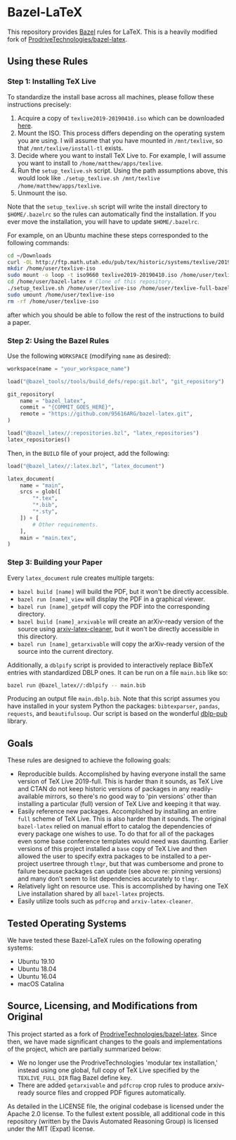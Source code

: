 # Bazel-LaTeX

This repository provides [Bazel](https://bazel.build/) rules for LaTeX.  This
is a heavily modified fork of
[ProdriveTechnologies/bazel-latex](https://github.com/ProdriveTechnologies/bazel-latex).

## Using these Rules
### Step 1: Installing TeX Live
To standardize the install base across all machines, please follow these
instructions precisely:

1. Acquire a copy of `texlive2019-20190410.iso` which can be downloaded
   [here](http://ftp.math.utah.edu/pub/tex/historic/systems/texlive/2019/texlive2019-20190410.iso).
2. Mount the ISO. This process differs depending on the operating system you
   are using. I will assume that you have mounted in `/mnt/texlive`, so that
   `/mnt/texlive/install-tl` exists.
3. Decide where you want to install TeX Live to. For example, I will assume you
   want to install to `/home/matthew/apps/texlive`.
4. Run the `setup_texlive.sh` script. Using the path assumptions above, this
   would look like `./setup_texlive.sh /mnt/texlive
   /home/matthew/apps/texlive`.
5. Unmount the iso.

Note that the `setup_texlive.sh` script will write the install directory to
`$HOME/.bazelrc` so the rules can automatically find the installation. If you
ever move the installation, you will have to update `$HOME/.bazelrc`.

For example, on an Ubuntu machine these steps corresponded to the following commands:
```bash
cd ~/Downloads
curl -OL http://ftp.math.utah.edu/pub/tex/historic/systems/texlive/2019/texlive2019-20190410.iso
mkdir /home/user/texlive-iso
sudo mount -o loop -t iso9660 texlive2019-20190410.iso /home/user/texlive-iso
cd /home/user/bazel-latex # Clone of this repository.
./setup_texlive.sh /home/user/texlive-iso /home/user/texlive-full-bazel
sudo umount /home/user/texlive-iso
rm -rf /home/user/texlive-iso
```
after which you should be able to follow the rest of the instructions to build
a paper.

### Step 2: Using the Bazel Rules
Use the following `WORKSPACE` (modifying `name` as desired):

```python
workspace(name = "your_workspace_name")

load("@bazel_tools//tools/build_defs/repo:git.bzl", "git_repository")

git_repository(
    name = "bazel_latex",
    commit = "{COMMIT_GOES_HERE}",
    remote = "https://github.com/95616ARG/bazel-latex.git",
)

load("@bazel_latex//:repositories.bzl", "latex_repositories")
latex_repositories()
```

Then, in the `BUILD` file of your project, add the following:

```python
load("@bazel_latex//:latex.bzl", "latex_document")

latex_document(
    name = "main",
    srcs = glob([
        "*.tex",
        "*.bib",
        "*.sty",
    ]) + [
        # Other requirements.
    ],
    main = "main.tex",
)
```

### Step 3: Building your Paper
Every `latex_document` rule creates multiple targets:

* `bazel build [name]` will build the PDF, but it won't be directly accessible.
* `bazel run [name]_view` will display the PDF in a graphical viewer.
* `bazel run [name]_getpdf` will copy the PDF into the corresponding directory.
* `bazel build [name]_arxivable` will create an arXiv-ready version of the
  source using
  [arxiv-latex-cleaner](https://github.com/google-research/arxiv-latex-cleaner),
  but it won't be directly accessible in this directory.
* `bazel run [name]_getarxivable` will copy the arXiv-ready version of the
  source into the current directory.

Additionally, a `dblpify` script is provided to interactively replace BibTeX
entries with standardized DBLP ones. It can be run on a file `main.bib` like
so:
```bash
bazel run @bazel_latex//:dblpify -- main.bib
```
Producing an output file `main.dblp.bib`. Note that this script assumes you
have installed in your system Python the packages: `bibtexparser`, `pandas`,
`requests`, and `beautifulsoup`. Our script is based on the wonderful
[dblp-pub](https://github.com/sebastianGehrmann/dblp-pub) library.

## Goals
These rules are designed to achieve the following goals:

* Reproducible builds. Accomplished by having everyone install the same version
  of TeX Live 2019-full. This is harder than it sounds, as TeX Live and CTAN do
  not keep historic versions of packages in any readily-available mirrors, so
  there's no good way to 'pin versions' other than installing a particular
  (full) version of TeX Live and keeping it that way.
* Easily reference new packages. Accomplished by installing an entire `full`
  scheme of TeX Live. This is also harder than it sounds. The original
  `bazel-latex` relied on manual effort to catalog the dependencies of every
  package one wishes to use. To do that for all of the packages even some base
  conference templates would need was daunting. Earlier versions of this
  project installed a `base` copy of TeX Live and then allowed the user to
  specify extra packages to be installed to a per-project usertree through
  `tlmgr`, but that was cumbersome and prone to failure because packages can
  update (see above re: pinning versions) and many don't seem to list
  dependencies accurately to `tlmgr`.
* Relatively light on resource use. This is accomplished by having one TeX Live
  installation shared by all `bazel-latex` projects.
* Easily utilize tools such as `pdfcrop` and `arxiv-latex-cleaner`.

## Tested Operating Systems
We have tested these Bazel-LaTeX rules on the following operating systems:

* Ubuntu 19.10
* Ubuntu 18.04
* Ubuntu 16.04
* macOS Catalina

## Source, Licensing, and Modifications from Original
This project started as a fork of
[ProdriveTechnologies/bazel-latex](https://github.com/ProdriveTechnologies/bazel-latex).
Since then, we have made significant changes to the goals and implementations
of the project, which are partially summarized below:

* We no longer use the ProdriveTechnologies 'modular tex installation,'
  instead using one global, full copy of TeX Live specified by the
  `TEXLIVE_FULL_DIR` flag Bazel define key.
* There are added `getarxivable` and `pdfcrop` crop rules to produce
  arxiv-ready source files and cropped PDF figures automatically.

As detailed in the LICENSE file, the original codebase is licensed under the
Apache 2.0 license. To the fullest extent possible, all additional code in this
repository (written by the Davis Automated Reasoning Group) is licensed under
the MIT (Expat) license.

